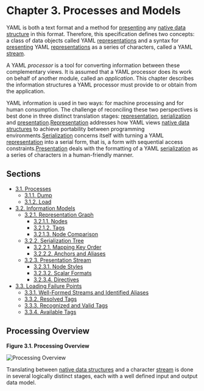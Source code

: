 # Chapter 3. Processes and Models

YAML is both a text format and a method for [presenting](https://yaml.org/spec/1.2.2/#presenting-the-serialization-tree) any [native data structure](https://yaml.org/spec/1.2.2/#representing-native-data-structures) in this format. Therefore, this specification defines two concepts: a class of data objects called YAML [representations](https://yaml.org/spec/1.2.2/#representation-graph) and a syntax for [presenting](https://yaml.org/spec/1.2.2/#presenting-the-serialization-tree) YAML [representations](https://yaml.org/spec/1.2.2/#representation-graph) as a series of characters, called a YAML [stream](https://yaml.org/spec/1.2.2/#streams).

A YAML *processor* is a tool for converting information between these complementary views. It is assumed that a YAML processor does its work on behalf of another module, called an *application*. This chapter describes the information structures a YAML processor must provide to or obtain from the application.

YAML information is used in two ways: for machine processing and for human consumption. The challenge of reconciling these two perspectives is best done in three distinct translation stages: [representation](https://yaml.org/spec/1.2.2/#representation-graph), [serialization](https://yaml.org/spec/1.2.2/#serialization-tree) and [presentation](https://yaml.org/spec/1.2.2/#presentation-stream).[Representation](https://yaml.org/spec/1.2.2/#representation-graph) addresses how YAML views [native data structures](https://yaml.org/spec/1.2.2/#representing-native-data-structures) to achieve portability between programming environments.[Serialization](https://yaml.org/spec/1.2.2/#serialization-tree) concerns itself with turning a YAML [representation](https://yaml.org/spec/1.2.2/#representation-graph) into a serial form, that is, a form with sequential access constraints.[Presentation](https://yaml.org/spec/1.2.2/#presentation-stream) deals with the formatting of a YAML [serialization](https://yaml.org/spec/1.2.2/#serialization-tree) as a series of characters in a human-friendly manner.

## Sections

- [3.1. Processes](3.1-processes.md)
  - [3.1.1. Dump](3.1.1-dump.md)
  - [3.1.2. Load](3.1.2-load.md)
- [3.2. Information Models](information-models/)
  - [3.2.1. Representation Graph](information-models/3.2.1-representation-graph.md)
    - [3.2.1.1. Nodes](information-models/3.2.1.1-nodes.md)
    - [3.2.1.2. Tags](information-models/3.2.1.2-tags.md) 
    - [3.2.1.3. Node Comparison](information-models/3.2.1.3-node-comparison.md)
  - [3.2.2. Serialization Tree](serialization-tree/)
    - [3.2.2.1. Mapping Key Order](serialization-tree/3.2.2.1-mapping-key-order.md)
    - [3.2.2.2. Anchors and Aliases](serialization-tree/3.2.2.2-anchors-aliases.md)
  - [3.2.3. Presentation Stream](presentation-stream/)
    - [3.2.3.1. Node Styles](presentation-stream/3.2.3.1-node-styles.md)
    - [3.2.3.2. Scalar Formats](presentation-stream/3.2.3.2-scalar-formats.md)
    - [3.2.3.4. Directives](presentation-stream/3.2.3.4-directives.md)
- [3.3. Loading Failure Points](3.3-loading-failure-points.md)
  - [3.3.1. Well-Formed Streams and Identified Aliases](3.3.1-well-formed-streams.md)
  - [3.3.2. Resolved Tags](3.3.2-resolved-tags.md)
  - [3.3.3. Recognized and Valid Tags](3.3.3-recognized-valid-tags.md)
  - [3.3.4. Available Tags](3.3.4-available-tags.md)

## Processing Overview

**Figure 3.1. Processing Overview**

![Processing Overview](https://yaml.org/spec/1.2.2/img/overview2.svg)

Translating between [native data structures](https://yaml.org/spec/1.2.2/#representing-native-data-structures) and a character [stream](https://yaml.org/spec/1.2.2/#streams) is done in several logically distinct stages, each with a well defined input and output data model.